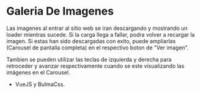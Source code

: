 # Galeria De Imagenes

Las imagenes al entrar al sitio web se iran descargando y mostrando un loader mientras sucede. Si la carga llega a fallar, podra volver a recargar la imagen. Si estas han sido descargadas con exito, puede ampliarlas (Carousel de pantalla completa) en el respectivo boton de "Ver imagen".

Tambien se pueden utilizar las teclas de izquierda y derecha para retroceder y avanzar respectivamente cuando se este visualizando las imágenes en el Carousel.

- VueJS y BulmaCss.